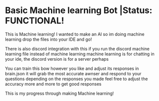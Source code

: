 # Basic Machine learning Bot |Status: FUNCTIONAL!
This is Machine learning! I wanted to make an AI so im doing machine learning
drop the files into your IDE and go!

There is also discord integration with this if you run the discord machine learning file instead of machine learning
machine learning is for chatting in your ide, the discord version is for a server perhaps

You can train this bow however you like and adjust its responses in brain.json
it will grab the most accurate awnser and respond to your questions depending on the responses you made
feel free to adjust the accuracy more and more to get good responses

This is my progress through making Machine learning!
